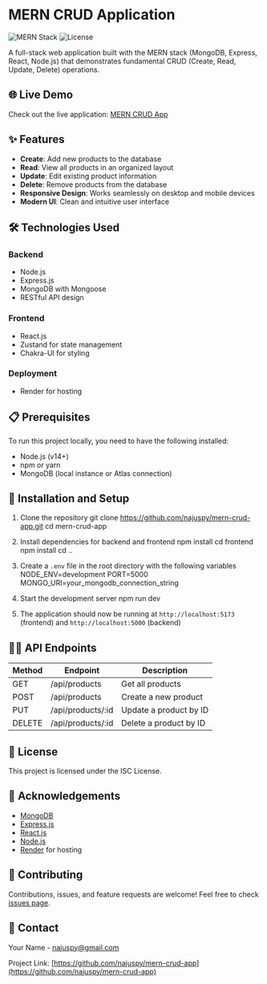 # MERN CRUD Application

![MERN Stack](https://img.shields.io/badge/Stack-MERN-green)
![License](https://img.shields.io/badge/License-ISC-blue)

A full-stack web application built with the MERN stack (MongoDB, Express, React, Node.js) that demonstrates fundamental CRUD (Create, Read, Update, Delete) operations.

## 🌐 Live Demo

Check out the live application: [MERN CRUD App](https://mern-crud-app-y6g1.onrender.com/)

## ✨ Features

- **Create**: Add new products to the database
- **Read**: View all products in an organized layout
- **Update**: Edit existing product information
- **Delete**: Remove products from the database
- **Responsive Design**: Works seamlessly on desktop and mobile devices
- **Modern UI**: Clean and intuitive user interface

## 🛠️ Technologies Used

### Backend
- Node.js
- Express.js
- MongoDB with Mongoose
- RESTful API design

### Frontend
- React.js
- Zustand for state management
- Chakra-UI for styling

### Deployment
- Render for hosting

## 📋 Prerequisites

To run this project locally, you need to have the following installed:

- Node.js (v14+)
- npm or yarn
- MongoDB (local instance or Atlas connection)

## 🚀 Installation and Setup

1. Clone the repository
  git clone https://github.com/najuspy/mern-crud-app.git
  cd mern-crud-app

2. Install dependencies for backend and frontend
  npm install
  cd frontend
  npm install
  cd ..

3. Create a `.env` file in the root directory with the following variables
  NODE_ENV=development
  PORT=5000
  MONGO_URI=your_mongodb_connection_string

4. Start the development server
   npm run dev
   
5. The application should now be running at `http://localhost:5173` (frontend) and `http://localhost:5000` (backend)


## 🧑‍💻 API Endpoints

| Method | Endpoint            | Description                  |
|--------|---------------------|------------------------------|
| GET    | /api/products       | Get all products             |
| POST   | /api/products       | Create a new product         |
| PUT    | /api/products/:id   | Update a product by ID       |
| DELETE | /api/products/:id   | Delete a product by ID       |

## 📝 License

This project is licensed under the ISC License.

## 🙏 Acknowledgements

- [MongoDB](https://www.mongodb.com/)
- [Express.js](https://expressjs.com/)
- [React.js](https://reactjs.org/)
- [Node.js](https://nodejs.org/)
- [Render](https://render.com/) for hosting

## 🤝 Contributing

Contributions, issues, and feature requests are welcome! Feel free to check [issues page](https://github.com/najuspy/mern-crud-app/issues).

## 📧 Contact

Your Name - [najuspy@gmail.com](mailto:najuspy@gmail.com)

Project Link: [https://github.com/najuspy/mern-crud-app](https://github.com/najuspy/mern-crud-app)
